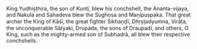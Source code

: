 King Yudhiṣṭhira, the son of Kuntī, blew his conchshell, the Ananta-vijaya, and Nakula and Sahadeva blew the Sughoṣa and Maṇipuṣpaka. That great archer the King of Kāśī, the great ﬁghter Śikhaṇḍī, Dhṛṣṭadyumna, Virāṭa, the unconquerable Sātyaki, Drupada, the sons of Draupadī, and others, O King, such as the mighty-armed son of Subhadrā, all blew their respective conchshells.
